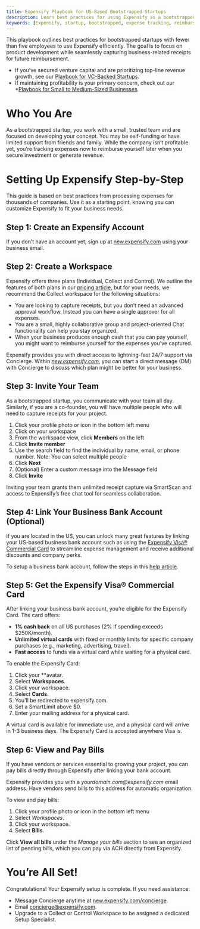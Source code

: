 ```yaml
---
title: Expensify Playbook for US-Based Bootstrapped Startups
description: Learn best practices for using Expensify as a bootstrapped startup with fewer than five employees.
keywords: [Expensify, startup, bootstrapped, expense tracking, reimbursement, workspace]
---
```

<div id="expensify-classic" markdown="1">
  
This playbook outlines best practices for bootstrapped startups with fewer than five employees to use Expensify efficiently. The goal is to focus on product development while seamlessly capturing business-related receipts for future reimbursement.

- If you've secured venture capital and are prioritizing top-line revenue growth, see our [Playbook for VC-Backed Startups](https://help.expensify.com/articles/playbooks/Expensify-Playbook-for-US-based-VC-Backed-Startups).
- If maintaining profitability is your primary concern, check out our *[Playbook for Small to Medium-Sized Businesses](https://help.expensify.com/articles/playbooks/Expensify-Playbook-for-Small-to-Medium-Sized-Businesses).

# Who You Are
As a bootstrapped startup, you work with a small, trusted team and are focused on developing your concept. You may be self-funding or have limited support from friends and family. While the company isn’t profitable yet, you’re tracking expenses now to reimburse yourself later when you secure investment or generate revenue.

# Setting Up Expensify Step-by-Step
This guide is based on best practices from processing expenses for thousands of companies. Use it as a starting point, knowing you can customize Expensify to fit your business needs.

## Step 1: Create an Expensify Account
If you don’t have an account yet, sign up at [new.expensify.com](https://new.expensify.com) using your business email.

## Step 2: Create a Workspace
Expensify offers three plans (Individual, Collect and Control). We outline the features of both plans in our [pricing article](https://help.expensify.com/articles/new-expensify/billing-and-subscriptions/Plan-types-and-pricing), but for your needs, we recommend the Collect workspace for the following situations:

- You are looking to capture receipts, but you don’t need an advanced approval workflow. Instead you can have a single approver for all expenses. 
- You are a small, highly collaborative group and project-oriented Chat functionality can help you stay organized.
- When your business produces enough cash that you can pay yourself, you might want to reimburse yourself for the expenses you’ve captured.

Expensify provides you with direct access to lightning-fast 24/7 support via Concierge. Within *[new.expensify.com](https://new.expensify.com/concierge)*, you can start a direct message (DM) with Concierge to discuss which plan might be better for your business. 

## Step 3: Invite Your Team
As a bootstrapped startup, you communicate with your team all day. Similarly, if you are a co-founder, you will have multiple people who will need to capture receipts for your project.

1. Click your profile photo or icon in the bottom left menu
2. Click on your workspace
3. From the workspace view, click **Members** on the left
4. Click **Invite member**
5. Use the search field to find the individual by name, email, or phone number. Note: You can select multiple people
6. Click **Next**
7. (Optional) Enter a custom message into the Message field
8. Click **Invite**

Inviting your team grants them unlimited receipt capture via SmartScan and access to Expensify’s free chat tool for seamless collaboration.

## Step 4: Link Your Business Bank Account (Optional)

If you are located in the US, you can unlock many great features by linking your US-based business bank account such as using the [Expensify Visa® Commercial Card](https://help.expensify.com/articles/new-expensify/expensify-card/Set-up-the-Expensify-Card) to streamline expense management and receive additional discounts and company perks. 

To setup a business bank account, follow the steps in this [help article](https://help.expensify.com/articles/new-expensify/expenses-&-payments/Connect-a-Business-Bank-Account). 

## Step 5: Get the Expensify Visa® Commercial Card
After linking your business bank account, you’re eligible for the Expensify Card. The card offers:

- **1% cash back** on all US purchases (2% if spending exceeds $250K/month).
- **Unlimited virtual cards** with fixed or monthly limits for specific company purchases (e.g., marketing, advertising, travel).
- **Fast access** to funds via a virtual card while waiting for a physical card.

To enable the Expensify Card:

1. Click your **avata*r*.
2. Select **Workspaces**.
3. Click your workspace.
4. Select **Cards**.
5. You’ll be redirected to expensify.com.
6. Set a SmartLimit above $0.
7. Enter your mailing address for a physical card.

A virtual card is available for immediate use, and a physical card will arrive in 1-3 business days. The Expensify Card is accepted anywhere Visa is.

## Step 6: View and Pay Bills
If you have vendors or services essential to growing your project, you can pay bills directly through Expensify after linking your bank account.

Expensify provides you with a *_yourdomain.com@expensify.com_* email address. Have vendors send bills to this address for automatic organization.

To view and pay bills:

1. Click your profile photo or icon in the bottom left menu
2. Select *Workspaces*.
3. Click your workspace.
4. Select **Bills**.

Click **View all bills** under the *Manage your bills* section to see an organized list of pending bills, which you can pay via ACH directly from Expensify.

# You’re All Set!
Congratulations! Your Expensify setup is complete. If you need assistance:

- Message Concierge anytime at [new.expensify.com/concierge](https://new.expensify.com/concierge).
- Email concierge@expensify.com.
- Upgrade to a Collect or Control Workspace to be assigned a dedicated Setup Specialist.

</div>

